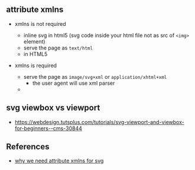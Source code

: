
## attribute xmlns
* xmlns is not required
    * inline svg in html5 (svg code inside your html file not as src of `<img>` element)
    * serve the page as `text/html`
    * in HTML5

* xmlns is required
    * serve the page as `image/svg+xml` or `application/xhtml+xml `
        * the user agent will use xml parser
    *  


## svg viewbox vs viewport
* https://webdesign.tutsplus.com/tutorials/svg-viewport-and-viewbox-for-beginners--cms-30844


## References
* [why we need attribute xmlns for svg](https://stackoverflow.com/questions/18467982/are-svg-parameters-such-as-xmlns-and-version-needed)
